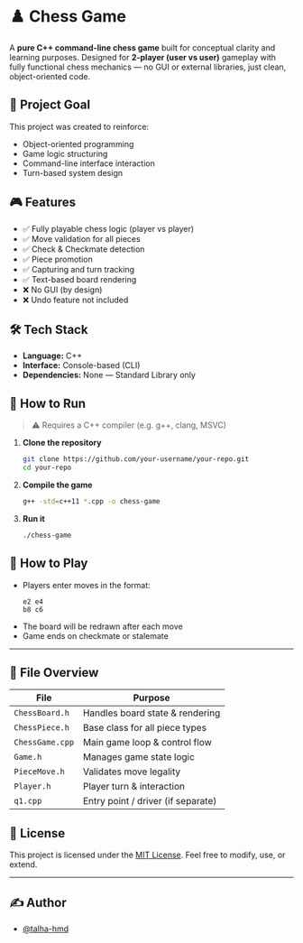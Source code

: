 # ♟️ Chess Game

A **pure C++ command-line chess game** built for conceptual clarity and learning purposes. Designed for **2-player (user vs user)** gameplay with fully functional chess mechanics — no GUI or external libraries, just clean, object-oriented code.

## 🧠 Project Goal

This project was created to reinforce:
- Object-oriented programming
- Game logic structuring
- Command-line interface interaction
- Turn-based system design

## 🎮 Features

- ✅ Fully playable chess logic (player vs player)
- ✅ Move validation for all pieces
- ✅ Check & Checkmate detection
- ✅ Piece promotion
- ✅ Capturing and turn tracking
- ✅ Text-based board rendering
- ❌ No GUI (by design)
- ❌ Undo feature not included

## 🛠 Tech Stack

- **Language:** C++
- **Interface:** Console-based (CLI)
- **Dependencies:** None — Standard Library only

## 🚀 How to Run

> ⚠️ Requires a C++ compiler (e.g. g++, clang, MSVC)

1. **Clone the repository**
   ```bash
   git clone https://github.com/your-username/your-repo.git
   cd your-repo
   ```

2. **Compile the game**
   ```bash
   g++ -std=c++11 *.cpp -o chess-game
   ```

3. **Run it**
   ```bash
   ./chess-game
   ```

## 🧾 How to Play

- Players enter moves in the format:
  ```
  e2 e4
  b8 c6
  ```
- The board will be redrawn after each move
- Game ends on checkmate or stalemate

---

## 📁 File Overview

| File             | Purpose                           |
|------------------|------------------------------------|
| `ChessBoard.h`   | Handles board state & rendering    |
| `ChessPiece.h`   | Base class for all piece types     |
| `ChessGame.cpp`  | Main game loop & control flow      |
| `Game.h`         | Manages game state logic           |
| `PieceMove.h`    | Validates move legality            |
| `Player.h`       | Player turn & interaction          |
| `q1.cpp`         | Entry point / driver (if separate) |

## 📄 License

This project is licensed under the [MIT License](LICENSE). Feel free to modify, use, or extend.

---

## ✍️ Author

- [@talha-hmd](https://github.com/talha-hmd)

